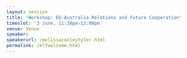 ```yaml
---
layout: session
title: 'Workshop: EU-Australia Relations and Future Cooperation'
timeslot: '3 June, 11:30pm-13:00pm'
venue: Venue
speaker:
speakerurl: /melissaconleytyler.html
permalink: /elfwelcome.html
---
```



